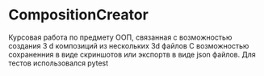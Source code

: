 # CompositionCreator
Курсовая работа по предмету ООП, связанная с возможностью создания 3 d композиций из нескольких 3d файлов C  возможностью сохраненния в виде скриншотов или экспортв в виде json файлов.  Для тестов использовался pytest
